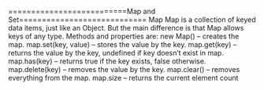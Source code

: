 ==========================Map and Set============================
Map
Map is a collection of keyed data items, just like an Object. But the main difference is that Map allows keys of any type.
Methods and properties are:
new Map() – creates the map.
map.set(key, value) – stores the value by the key.
map.get(key) – returns the value by the key, undefined if key doesn’t exist in map.
map.has(key) – returns true if the key exists, false otherwise.
map.delete(key) – removes the value by the key.
map.clear() – removes everything from the map.
map.size – returns the current element count
